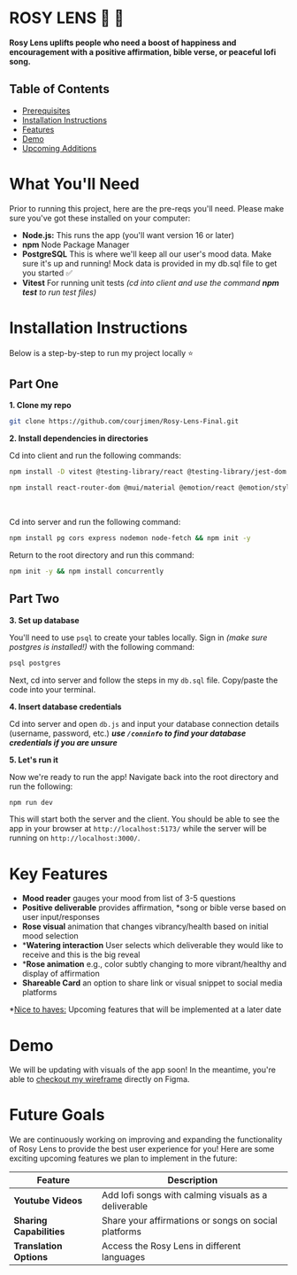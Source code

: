 # ROSY LENS 🥀 🌹 

**Rosy Lens uplifts people who need a boost of happiness and encouragement with a positive affirmation, bible verse, or peaceful lofi song.**

## Table of Contents
- [Prerequisites](#what-youll-need)
- [Installation Instructions](#installation-instructions)
- [Features](#features)
- [Demo](#demo)
- [Upcoming Additions](#future-goals)

# What You'll Need 
Prior to running this project, here are the pre-reqs you'll need. Please make sure you've got these installed on your computer:

* **Node.js:** This runs the app (you'll want version 16 or later)
* **npm** Node Package Manager
* **PostgreSQL** This is where we'll keep all our user's mood data. Make sure it's up and running! Mock data is provided in my db.sql file to get you started ✅
* **Vitest** For running unit tests _(cd into client and use the command **npm test** to run test files)_

# Installation Instructions
Below is a step-by-step to run my project locally ⭐️

## Part One

**1. Clone my repo**
```bash
git clone https://github.com/courjimen/Rosy-Lens-Final.git
```

**2. Install dependencies in directories**

Cd into client and run the following commands:
```bash
npm install -D vitest @testing-library/react @testing-library/jest-dom
```

```bash
npm install react-router-dom @mui/material @emotion/react @emotion/styled
```
<br/>

Cd into server and run the following command:
```bash
npm install pg cors express nodemon node-fetch && npm init -y
```

Return to the root directory and run this command:
```bash
npm init -y && npm install concurrently
```

## Part Two 

**3. Set up database**

You'll need to use `psql` to create your tables locally. Sign in _(make sure postgres is installed!)_ with the following command:

```bash
psql postgres
```

Next, cd into server and follow the steps in my `db.sql` file. Copy/paste the code into your terminal.

**4. Insert database credentials** 

Cd into server and open `db.js` and input your database connection details (username, password, etc.) _**use `/conninfo` to find your database credentials if you are unsure**_

**5. Let's run it**

Now we're ready to run the app! Navigate back into the root directory and run the following:

```bash
npm run dev
```
This will start both the server and the client. You should be able to see the app in your browser at `http://localhost:5173/` while the server will be running on `http://localhost:3000/`.

# Key Features
- **Mood reader** gauges your mood from list of 3-5 questions
- **Positive deliverable** provides affirmation, *song or bible verse based on user input/responses
- **Rose visual** animation that changes vibrancy/health based on initial mood selection
- ***Watering interaction** User selects which deliverable they would like to receive and this is the big reveal
- ***Rose animation** e.g., color subtly changing to more vibrant/healthy and display of affirmation 
- **Shareable Card** an option to share link or visual snippet to social media platforms

*<u>Nice to haves:</u> Upcoming features that will be implemented at a later date

# Demo
We will be updating with visuals of the app soon! In the meantime, you're able to [checkout my wireframe]((https://www.figma.com/design/JAbLEYMxwfi37iejMv9sdQ/Blog-App?node-id=56-2&p=f&t=cYaNSO1sJNm9Mv6F-0)) directly on Figma.

# Future Goals
We are continuously working on improving and expanding the functionality of Rosy Lens to provide the best user experience for you! Here are some exciting upcoming features we plan to implement in the future: 

| Feature                                      | Description                                                                                  |
| -------------------------------------------- | -------------------------------------------------------------------------------------------- |
| **Youtube Videos**            | Add lofi songs with calming visuals as a deliverable                                                               |
| **Sharing Capabilities** | Share your affirmations or songs on social platforms                                    |
| **Translation Options**                  | Access the Rosy Lens in different languages                                        |

